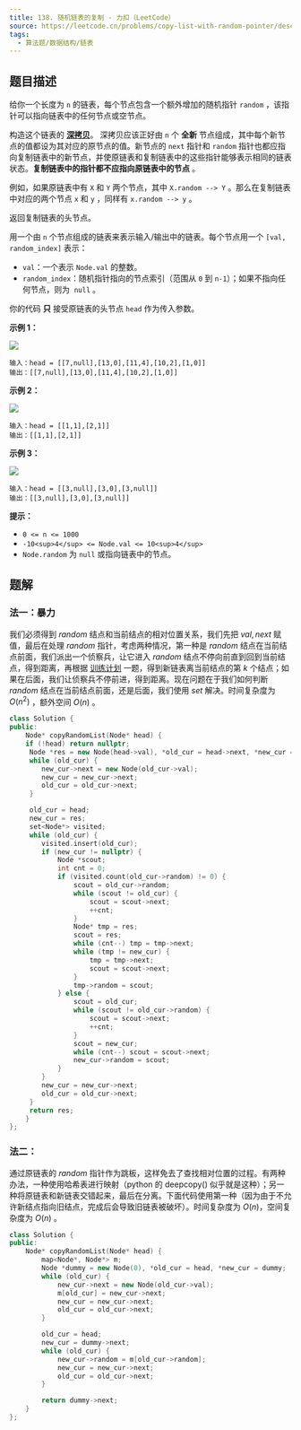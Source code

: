 ```yaml
---
title: 138. 随机链表的复制 - 力扣（LeetCode）
source: https://leetcode.cn/problems/copy-list-with-random-pointer/description/
tags:
  - 算法题/数据结构/链表 
---
```


## 题目描述
给你一个长度为 `n` 的链表，每个节点包含一个额外增加的随机指针 `random` ，该指针可以指向链表中的任何节点或空节点。

构造这个链表的 **[深拷贝](https://baike.baidu.com/item/%E6%B7%B1%E6%8B%B7%E8%B4%9D/22785317?fr=aladdin)**。 深拷贝应该正好由 `n` 个 **全新** 节点组成，其中每个新节点的值都设为其对应的原节点的值。新节点的 `next` 指针和 `random` 指针也都应指向复制链表中的新节点，并使原链表和复制链表中的这些指针能够表示相同的链表状态。**复制链表中的指针都不应指向原链表中的节点** 。

例如，如果原链表中有 `X` 和 `Y` 两个节点，其中 `X.random --> Y` 。那么在复制链表中对应的两个节点 `x` 和 `y` ，同样有 `x.random --> y` 。

返回复制链表的头节点。

用一个由 `n` 个节点组成的链表来表示输入/输出中的链表。每个节点用一个 `[val, random_index]` 表示：

- `val`：一个表示 `Node.val` 的整数。
- `random_index`：随机指针指向的节点索引（范围从 `0` 到 `n-1`）；如果不指向任何节点，则为  `null` 。

你的代码 **只** 接受原链表的头节点 `head` 作为传入参数。

**示例 1：**

![](https://assets.leetcode-cn.com/aliyun-lc-upload/uploads/2020/01/09/e1.png)

```
输入：head = [[7,null],[13,0],[11,4],[10,2],[1,0]]
输出：[[7,null],[13,0],[11,4],[10,2],[1,0]]
```

**示例 2：**

![](https://assets.leetcode-cn.com/aliyun-lc-upload/uploads/2020/01/09/e2.png)

```
输入：head = [[1,1],[2,1]]
输出：[[1,1],[2,1]]
```

**示例 3：**

**![](https://assets.leetcode-cn.com/aliyun-lc-upload/uploads/2020/01/09/e3.png)**

```
输入：head = [[3,null],[3,0],[3,null]]
输出：[[3,null],[3,0],[3,null]]
```

**提示：**

- `0 <= n <= 1000`
- `-10<sup>4</sup> <= Node.val <= 10<sup>4</sup>`
- `Node.random` 为 `null` 或指向链表中的节点。

## 题解

### 法一：暴力
我们必须得到 $random$ 结点和当前结点的相对位置关系，我们先把 $val, next$ 赋值，最后在处理 $random$ 指针，考虑两种情况，第一种是 $random$ 结点在当前结点前面，我们派出一个侦察兵，让它进入 $random$ 结点不停向前直到回到当前结点，得到距离，再根据 [训练计划](LCR_140._训练计划_II.md) 一题，得到新链表离当前结点的第 $k$ 个结点；如果在后面，我们让侦察兵不停前进，得到距离。现在问题在于我们如何判断 $random$ 结点在当前结点前面，还是后面，我们使用 $set$ 解决。时间复杂度为 $O(n^2)$ ，额外空间 $O(n)$ 。

```cpp
class Solution {
public:
    Node* copyRandomList(Node* head) {
    if (!head) return nullptr;
     Node *res = new Node(head->val), *old_cur = head->next, *new_cur = res;
     while (old_cur) {
        new_cur->next = new Node(old_cur->val);
        new_cur = new_cur->next;
        old_cur = old_cur->next;
     }

     old_cur = head;
     new_cur = res;
     set<Node*> visited;
     while (old_cur) {
        visited.insert(old_cur);
        if (new_cur != nullptr) {
            Node *scout;
            int cnt = 0;
            if (visited.count(old_cur->random) != 0) {
                scout = old_cur->random;
                while (scout != old_cur) {
                    scout = scout->next;
                    ++cnt;
                }
                Node* tmp = res;
                scout = res;
                while (cnt--) tmp = tmp->next;
                while (tmp != new_cur) {
                    tmp = tmp->next;
                    scout = scout->next;
                }
                tmp->random = scout;
            } else {
                scout = old_cur;
                while (scout != old_cur->random) {
                    scout = scout->next;
                    ++cnt;
                }
                scout = new_cur;
                while (cnt--) scout = scout->next;
                new_cur->random = scout;
            }
        }
        new_cur = new_cur->next;
        old_cur = old_cur->next;
     }
     return res;
    }
};
```

### 法二：
通过原链表的 $random$ 指针作为跳板，这样免去了查找相对位置的过程。有两种办法，一种使用哈希表进行映射（python 的 deepcopy() 似乎就是这种）；另一种将原链表和新链表交错起来，最后在分离。下面代码使用第一种（因为由于不允许新结点指向旧结点，完成后会导致旧链表被破坏）。时间复杂度为 $O(n)$，空间复杂度为 $O(n)$ 。

```cpp
class Solution {
public:
    Node* copyRandomList(Node* head) {
        map<Node*, Node*> m;
        Node *dummy = new Node(0), *old_cur = head, *new_cur = dummy;
        while (old_cur) {
            new_cur->next = new Node(old_cur->val);
            m[old_cur] = new_cur->next;
            new_cur = new_cur->next;
            old_cur = old_cur->next;
        }

        old_cur = head;
        new_cur = dummy->next;
        while (old_cur) {
            new_cur->random = m[old_cur->random];
            new_cur = new_cur->next;
            old_cur = old_cur->next;
        }

        return dummy->next;
    }
};
```
